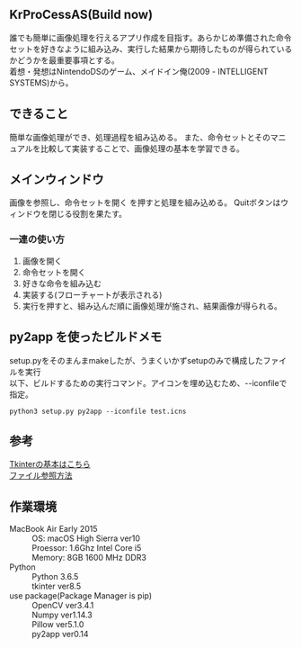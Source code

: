 ## KrProCessAS(Build now)
誰でも簡単に画像処理を行えるアプリ作成を目指す。あらかじめ準備された命令セットを好きなように組み込み、実行した結果から期待したものが得られているかどうかを最重要事項とする。  
着想・発想はNintendoDSのゲーム、メイドイン俺(2009 - INTELLIGENT SYSTEMS)から。

## できること
簡単な画像処理ができ、処理過程を組み込める。
また、命令セットとそのマニュアルを比較して実装することで、画像処理の基本を学習できる。

## メインウィンドウ
画像を参照し、命令セットを開く を押すと処理を組み込める。
Quitボタンはウィンドウを閉じる役割を果たす。

### 一連の使い方
1. 画像を開く  
2. 命令セットを開く
3. 好きな命令を組み込む
4. 実装する(フローチャートが表示される)
5. 実行を押すと、組み込んだ順に画像処理が施され、結果画像が得られる。

## py2app を使ったビルドメモ
setup.pyをそのまんまmakeしたが、うまくいかずsetupのみで構成したファイルを実行  
以下、ビルドするための実行コマンド。アイコンを埋め込むため、--iconfileで指定。

`python3 setup.py py2app --iconfile test.icns` 

## 参考
[Tkinterの基本はこちら](https://qiita.com/nnahito/items/41be8e02a6ebc91386e7)  
[ファイル参照方法](http://spcx8.hatenablog.com/entry/2017/12/24/112528)


## 作業環境
<dl>
  <dt>MacBook Air Early 2015</dt>
  <dd>OS: macOS High Sierra ver10</dd>
  <dd>Proessor: 1.6Ghz Intel Core i5</dd>
  <dd>Memory: 8GB 1600 MHz DDR3</dd>
  <dt>Python</dt>
  <dd>Python 3.6.5</dd>
  <dd>tkinter ver8.5</dd>
  <dt>use package(Package Manager is pip)</dt>
  <dd>OpenCV ver3.4.1</dd>
  <dd>Numpy ver1.14.3</dd>
  <dd>Pillow ver5.1.0</dd>
  <dd>py2app ver0.14</dd>
</dl> 